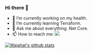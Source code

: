 ### Hi there 👋
- 🔭 I’m currently working on my health.
- 🌱 I’m currently learning Terraform.
- 💬 Ask me about everything .Net Core.
- 📫 How to reach me: <a href="https://twitter.com/intent/follow?screen_name=WajahatAliAbid&tw_p=followbutton"><img src="https://img.shields.io/twitter/follow/WajahatAliAbid?label=%40WajahatAliAbid&style=social"></a> 

[![Wajahat's github stats](https://github-readme-stats.vercel.app/api?username=WajahatAliAbid&show_icons=true)](https://github.com/anuraghazra/github-readme-stats)
